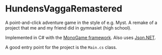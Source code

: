# HundensVaggaRemastered
A point-and-click adventure game in the style of e.g. Myst. A remake of a project that me and my friend did in gymnasiet (high school).

Implemented in C# with the [MonoGame framework](http://www.monogame.net). Also uses [Json.NET](http://www.newtonsoft.com/json).

A good entry point for the project is the `Main.cs` class.
